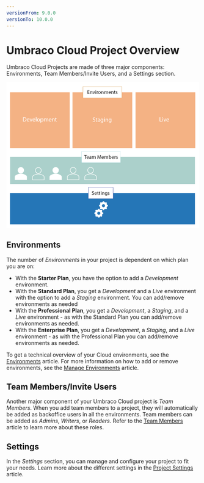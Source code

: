 ```yaml
---
versionFrom: 9.0.0
versionTo: 10.0.0
---
```


# Umbraco Cloud Project Overview

Umbraco Cloud Projects are made of three major components: Environments, Team Members/Invite Users, and a Settings section.

![Project overview](images/project-components.png)

## Environments

The number of _Environments_ in your project is dependent on which plan you are on:

* With the **Starter Plan**, you have the option to add a _Development_ environment.
* With the **Standard Plan**, you get a _Development_ and a _Live_ environment with the option to add a _Staging_ environment. You can add/remove environments as needed
* With the **Professional Plan**, you get a _Development_, a _Staging_, and a _Live_ environment - as with the Standard Plan you can add/remove environments as needed.
* With the **Enterprise Plan**, you get a _Development_, a _Staging_, and a _Live_ environment - as with the Professional Plan you can add/remove environments as needed.

To get a technical overview of your Cloud environments, see the [Environments](../../Umbraco-Cloud/Getting-Started/Environments/) article. For more information on how to add or remove environments, see the [Manage Environments](../../Umbraco-Cloud/Set-Up/Manage-Environments/) article.

## Team Members/Invite Users

Another major component of your Umbraco Cloud project is _Team Members_. When you add team members to a project, they will automatically be added as backoffice users in all the environments. Team members can be added as _Admins_, _Writers_, or _Readers_. Refer to the [Team Members](../../Umbraco-Cloud/Set-Up/Team-Members/) article to learn more about these roles.

## Settings

In the _Settings_ section, you can manage and configure your project to fit your needs. Learn more about the different settings in the [Project Settings](../../Umbraco-Cloud/Set-Up/Project-settings/) article.
